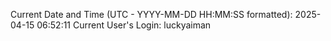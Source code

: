 Current Date and Time (UTC - YYYY-MM-DD HH:MM:SS formatted): 2025-04-15 06:52:11
Current User's Login: luckyaiman
